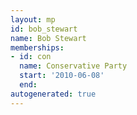 ```yaml
---
layout: mp
id: bob_stewart
name: Bob Stewart
memberships:
- id: con
  name: Conservative Party
  start: '2010-06-08'
  end: 
autogenerated: true
---
```

